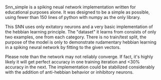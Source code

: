 Snn_simple is a spiking neual network implementation written for educational purposes alone. It was
designed to be a simple as possible, using fewer than 150 lines of python with numpy as the only
library.

This SNN uses only exitatory neurons and a very basic implementation of the hebbian learning 
principle. The "dataset" it learns from consists of only two examples, one from each category.
There is no train/test split, the purpose of the model is only to demonstrate rudamentary hebbian
learning in a spiking neural network by fitting to the given vectors.

Please note than the network may not reliably converge. If fact, it's highly likely it will get 
perfect accuracy in one training iteration and <30% accuracy in the next. The implementation could
be stabilized considerably with the addition of anti-hebbian behavior or inhibitory neurons.
